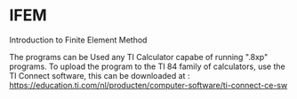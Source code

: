 # IFEM
Introduction to Finite Element Method

The programs can be Used any TI Calculator capabe of running ".8xp" programs.
To upload the program to the TI 84 family of calculators, use the TI Connect software, this can be downloaded at : https://education.ti.com/nl/producten/computer-software/ti-connect-ce-sw
